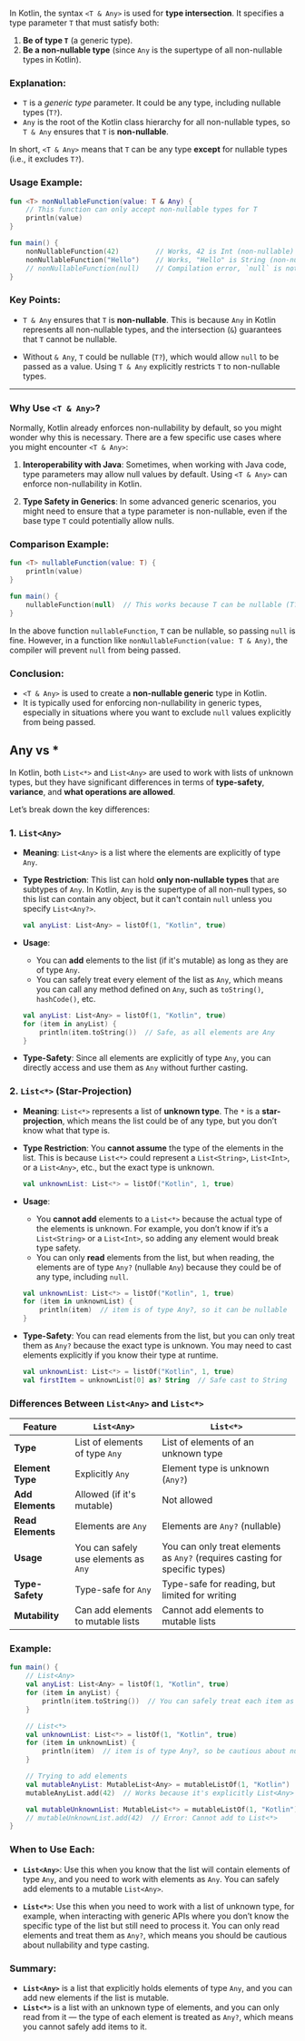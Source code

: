 In Kotlin, the syntax `<T & Any>` is used for **type intersection**. It specifies a type parameter `T` that must satisfy both:

1. **Be of type `T`** (a generic type).
2. **Be a non-nullable type** (since `Any` is the supertype of all non-nullable types in Kotlin).

### Explanation:

- `T` is a *generic type* parameter. It could be any type, including nullable types (`T?`).
- `Any` is the root of the Kotlin class hierarchy for all non-nullable types, so `T & Any` ensures that `T` is **non-nullable**.

In short, `<T & Any>` means that `T` can be any type **except** for nullable types (i.e., it excludes `T?`).

### Usage Example:

```kotlin
fun <T> nonNullableFunction(value: T & Any) {
    // This function can only accept non-nullable types for T
    println(value)
}

fun main() {
    nonNullableFunction(42)         // Works, 42 is Int (non-nullable)
    nonNullableFunction("Hello")    // Works, "Hello" is String (non-nullable)
    // nonNullableFunction(null)    // Compilation error, `null` is not allowed
}
```

### Key Points:

- `T & Any` ensures that `T` is **non-nullable**. This is because `Any` in Kotlin represents all non-nullable types, and the intersection (`&`) guarantees that `T` cannot be nullable.

- Without `& Any`, `T` could be nullable (`T?`), which would allow `null` to be passed as a value. Using `T & Any` explicitly restricts `T` to non-nullable types.

---

### Why Use `<T & Any>`?

Normally, Kotlin already enforces non-nullability by default, so you might wonder why this is necessary. There are a few specific use cases where you might encounter `<T & Any>`:

1. **Interoperability with Java**: Sometimes, when working with Java code, type parameters may allow null values by default. Using `<T & Any>` can enforce non-nullability in Kotlin.

2. **Type Safety in Generics**: In some advanced generic scenarios, you might need to ensure that a type parameter is non-nullable, even if the base type `T` could potentially allow nulls.

### Comparison Example:

```kotlin
fun <T> nullableFunction(value: T) {
    println(value)
}

fun main() {
    nullableFunction(null)  // This works because T can be nullable (T?)
}
```

In the above function `nullableFunction`, `T` can be nullable, so passing `null` is fine. However, in a function like `nonNullableFunction(value: T & Any)`, the compiler will prevent `null` from being passed.

### Conclusion:

- `<T & Any>` is used to create a **non-nullable generic** type in Kotlin.
- It is typically used for enforcing non-nullability in generic types, especially in situations where you want to exclude `null` values explicitly from being passed.


## Any vs *

In Kotlin, both `List<*>` and `List<Any>` are used to work with lists of unknown types, but they have significant differences in terms of **type-safety**, **variance**, and **what operations are allowed**.

Let’s break down the key differences:

### 1. **`List<Any>`**

- **Meaning**: `List<Any>` is a list where the elements are explicitly of type `Any`.
- **Type Restriction**: This list can hold **only non-nullable types** that are subtypes of `Any`. In Kotlin, `Any` is the supertype of all non-null types, so this list can contain any object, but it can't contain `null` unless you specify `List<Any?>`.

  ```kotlin
  val anyList: List<Any> = listOf(1, "Kotlin", true)
  ```

- **Usage**:
    - You can **add** elements to the list (if it's mutable) as long as they are of type `Any`.
    - You can safely treat every element of the list as `Any`, which means you can call any method defined on `Any`, such as `toString()`, `hashCode()`, etc.

  ```kotlin
  val anyList: List<Any> = listOf(1, "Kotlin", true)
  for (item in anyList) {
      println(item.toString())  // Safe, as all elements are Any
  }
  ```

- **Type-Safety**: Since all elements are explicitly of type `Any`, you can directly access and use them as `Any` without further casting.

### 2. **`List<*>` (Star-Projection)**

- **Meaning**: `List<*>` represents a list of **unknown type**. The `*` is a **star-projection**, which means the list could be of any type, but you don’t know what that type is.
- **Type Restriction**: You **cannot assume** the type of the elements in the list. This is because `List<*>` could represent a `List<String>`, `List<Int>`, or a `List<Any>`, etc., but the exact type is unknown.

  ```kotlin
  val unknownList: List<*> = listOf("Kotlin", 1, true)
  ```

- **Usage**:
    - You **cannot add** elements to a `List<*>` because the actual type of the elements is unknown. For example, you don’t know if it’s a `List<String>` or a `List<Int>`, so adding any element would break type safety.
    - You can only **read** elements from the list, but when reading, the elements are of type `Any?` (nullable `Any`) because they could be of any type, including `null`.

  ```kotlin
  val unknownList: List<*> = listOf("Kotlin", 1, true)
  for (item in unknownList) {
      println(item)  // item is of type Any?, so it can be nullable
  }
  ```

- **Type-Safety**: You can read elements from the list, but you can only treat them as `Any?` because the exact type is unknown. You may need to cast elements explicitly if you know their type at runtime.

  ```kotlin
  val unknownList: List<*> = listOf("Kotlin", 1, true)
  val firstItem = unknownList[0] as? String  // Safe cast to String
  ```

### Differences Between `List<Any>` and `List<*>`

| Feature                | `List<Any>`                           | `List<*>`                            |
|------------------------|---------------------------------------|--------------------------------------|
| **Type**               | List of elements of type `Any`        | List of elements of an unknown type |
| **Element Type**       | Explicitly `Any`                      | Element type is unknown (`Any?`)    |
| **Add Elements**       | Allowed (if it's mutable)             | Not allowed                         |
| **Read Elements**      | Elements are `Any`                    | Elements are `Any?` (nullable)      |
| **Usage**              | You can safely use elements as `Any`  | You can only treat elements as `Any?` (requires casting for specific types) |
| **Type-Safety**        | Type-safe for `Any`                   | Type-safe for reading, but limited for writing |
| **Mutability**         | Can add elements to mutable lists     | Cannot add elements to mutable lists |

### Example:

```kotlin
fun main() {
    // List<Any>
    val anyList: List<Any> = listOf(1, "Kotlin", true)
    for (item in anyList) {
        println(item.toString())  // You can safely treat each item as Any
    }

    // List<*>
    val unknownList: List<*> = listOf(1, "Kotlin", true)
    for (item in unknownList) {
        println(item)  // item is of type Any?, so be cautious about nullability
    }

    // Trying to add elements
    val mutableAnyList: MutableList<Any> = mutableListOf(1, "Kotlin")
    mutableAnyList.add(42)  // Works because it's explicitly List<Any>

    val mutableUnknownList: MutableList<*> = mutableListOf(1, "Kotlin")
    // mutableUnknownList.add(42)  // Error: Cannot add to List<*>
}
```

### When to Use Each:
- **`List<Any>`**: Use this when you know that the list will contain elements of type `Any`, and you need to work with elements as `Any`. You can safely add elements to a mutable `List<Any>`.

- **`List<*>`**: Use this when you need to work with a list of unknown type, for example, when interacting with generic APIs where you don’t know the specific type of the list but still need to process it. You can only read elements and treat them as `Any?`, which means you should be cautious about nullability and type casting.

### Summary:
- **`List<Any>`** is a list that explicitly holds elements of type `Any`, and you can add new elements if the list is mutable.
- **`List<*>`** is a list with an unknown type of elements, and you can only read from it — the type of each element is treated as `Any?`, which means you cannot safely add items to it.
